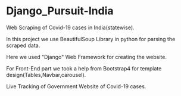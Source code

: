 # Django_Pursuit-India
Web Scraping of Covid-19 cases in India(statewise).

In this project we use BeautifulSoup Library in python for parsing the scraped data.

Here we used "Django" Web Framework for creating the website.

For Front-End part we took a help from Bootstrap4 for template design(Tables,Navbar,carousel).

Live Tracking of Government Website of Covid-19 cases.

